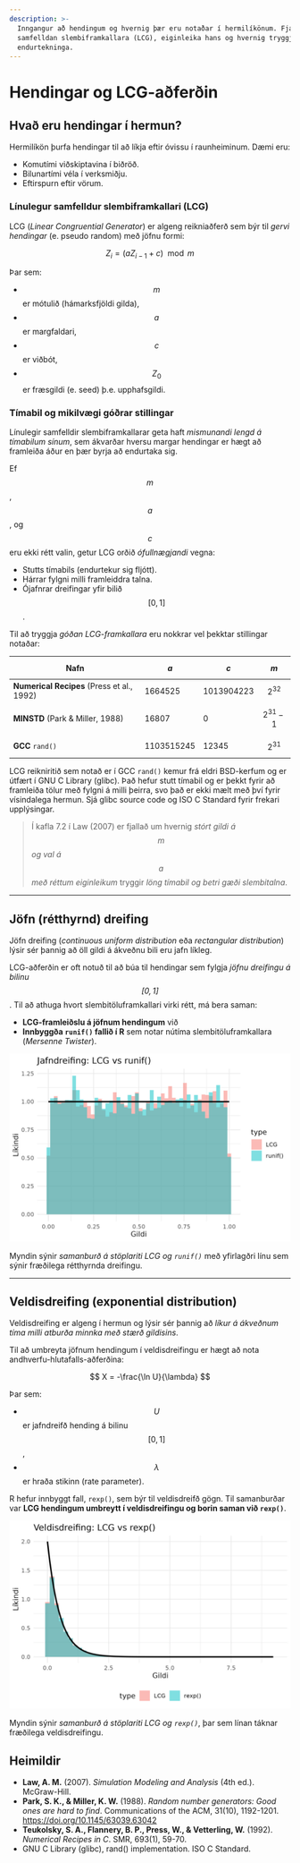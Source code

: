 ```yaml
---
description: >-
  Inngangur að hendingum og hvernig þær eru notaðar í hermilíkönum. Fjallað er um línulegan 
  samfelldan slembiframkallara (LCG), eiginleika hans og hvernig tryggja má löng tímabil án 
  endurtekninga. 
---
```


# Hendingar og LCG-aðferðin

## Hvað eru hendingar í hermun?

Hermilíkön þurfa hendingar til að líkja eftir óvissu í raunheiminum. Dæmi eru:

- Komutími viðskiptavina í biðröð.
- Bilunartími véla í verksmiðju.
- Eftirspurn eftir vörum.

### Línulegur samfelldur slembiframkallari (LCG)

LCG (*Linear Congruential Generator*) er algeng reikniaðferð sem býr til *gervi hendingar*
(e. pseudo random) með jöfnu formi:

$$
Z_i = (a Z_{i-1} + c) \mod m
$$

Þar sem:

- $$m$$ er mótulið (hámarksfjöldi gilda),
- $$a$$ er margfaldari,
- $$c$$ er viðbót,
- $$Z_0$$ er fræsgildi (e. seed) þ.e. upphafsgildi.

### Tímabil og mikilvægi góðrar stillingar

Línulegir samfelldir slembiframkallarar geta haft *mismunandi lengd á tímabilum sínum*, sem
ákvarðar hversu margar hendingar er hægt að framleiða áður en þær byrja að endurtaka sig.

Ef $$m$$, $$a$$, og $$c$$ eru ekki rétt valin, getur LCG orðið *ófullnægjandi* vegna:

- Stutts tímabils (endurtekur sig fljótt).
- Hárrar fylgni milli framleiddra talna.
- Ójafnrar dreifingar yfir bilið $$[0,1]$$.

Til að tryggja *góðan LCG-framkallara* eru nokkrar vel þekktar stillingar notaðar:

| Nafn                                       | $$a$$      | $$c$$      | $$m$$          |
|--------------------------------------------|------------|------------|----------------|
| **Numerical Recipes** (Press et al., 1992) | 1664525    | 1013904223 | $$2^{32}$$     |
| **MINSTD** (Park & Miller, 1988)           | 16807      | 0          | $$2^{31} - 1$$ |
| **GCC** `rand()`                           | 1103515245 | 12345      | $$2^{31}$$     |

LCG reikniritið sem notað er í GCC `rand()` kemur frá eldri BSD-kerfum og er útfært í GNU C
Library (glibc). Það hefur stutt tímabil og er þekkt fyrir að framleiða tölur með fylgni á milli
þeirra, svo það er ekki mælt með því fyrir vísindalega hermun. Sjá glibc source code og ISO C
Standard fyrir frekari upplýsingar.

> Í kafla 7.2 í Law (2007) er fjallað um hvernig *stórt gildi á $$m$$ og val á $$a$$ með réttum
eiginleikum* tryggir *löng tímabil og betri gæði slembitalna*.

---

## **Jöfn (rétthyrnd) dreifing**

Jöfn dreifing (*continuous uniform distribution* eða *rectangular distribution*) lýsir sér þannig að
öll gildi á ákveðnu bili eru jafn líkleg.

LCG-aðferðin er oft notuð til að búa til hendingar sem fylgja *jöfnu dreifingu á bilinu $$[0,1]$$*.
Til að athuga hvort slembitöluframkallari virki rétt, má bera saman:

- **LCG-framleiðslu á jöfnum hendingum** við
- **Innbyggða `runif()` fallið í R** sem notar nútíma slembitöluframkallara (*Mersenne Twister*).

![Samanburður á rétthyrndri dreifingu](figs/uniform_comparison.jpg)

Myndin sýnir *samanburð á stöplariti LCG og `runif()`* með yfirlagðri línu sem
sýnir fræðilega rétthyrnda dreifingu.

---

## Veldisdreifing (exponential distribution)

Veldisdreifing er algeng í hermun og lýsir sér þannig að *líkur á ákveðnum tíma milli atburða
minnka með stærð gildisins*.

Til að umbreyta jöfnum hendingum í veldisdreifingu er hægt að nota andhverfu-hlutafalls-aðferðina:

$$ X = -\frac{\ln U}{\lambda} $$

Þar sem:

- $$U$$ er jafndreifð hending á bilinu $$[0,1]$$,
- $$\lambda$$ er hraða stikinn (rate parameter).

R hefur innbyggt fall, `rexp()`, sem býr til veldisdreifð gögn. Til samanburðar var **LCG hendingum
umbreytt í veldisdreifingu og borin saman við `rexp()`**.

![Samanburður á veldisdreifingu](figs/expon_comparison.jpg)

Myndin sýnir *samanburð á stöplariti LCG og `rexp()`*, þar sem línan táknar fræðilega
veldisdreifingu.

## Heimildir

- **Law, A. M.** (2007). *Simulation Modeling and Analysis* (4th ed.). McGraw-Hill.
- **Park, S. K., & Miller, K. W.** (1988). *Random number generators: Good ones are hard to find*.
  Communications of the ACM, 31(10), 1192-1201. https://doi.org/10.1145/63039.63042
- **Teukolsky, S. A., Flannery, B. P., Press, W., & Vetterling, W.** (1992). *Numerical Recipes in
  C*. SMR, 693(1), 59-70.
- GNU C Library (glibc), rand() implementation. ISO C Standard.